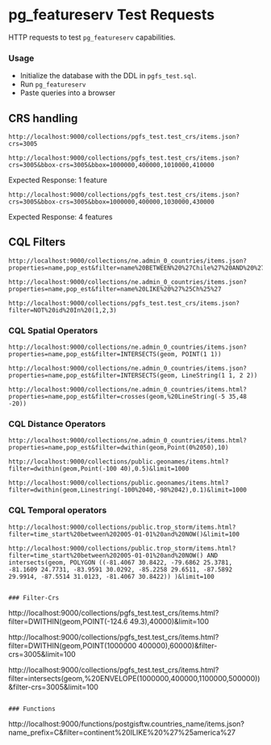 # pg_featureserv Test Requests

HTTP requests to test `pg_featureserv` capabilities.

### Usage

* Initialize the database with the DDL in `pgfs_test.sql`.
* Run `pg_featureserv`
* Paste queries into a browser

## CRS handling

```
http://localhost:9000/collections/pgfs_test.test_crs/items.json?crs=3005
```

```
http://localhost:9000/collections/pgfs_test.test_crs/items.json?crs=3005&bbox-crs=3005&bbox=1000000,400000,1010000,410000
```
Expected Response: 1 feature

```
http://localhost:9000/collections/pgfs_test.test_crs/items.json?crs=3005&bbox-crs=3005&bbox=1000000,400000,1030000,430000
```
Expected Response: 4 features


## CQL Filters
```
http://localhost:9000/collections/ne.admin_0_countries/items.json?properties=name,pop_est&filter=name%20BETWEEN%20%27Chile%27%20AND%20%27Den%27
```

```
http://localhost:9000/collections/ne.admin_0_countries/items.json?properties=name,pop_est&filter=name%20LIKE%20%27%25Ch%25%27
```

```
http://localhost:9000/collections/pgfs_test.test_crs/items.json?filter=NOT%20id%20In%20(1,2,3)
```

### CQL Spatial Operators
```
http://localhost:9000/collections/ne.admin_0_countries/items.json?properties=name,pop_est&filter=INTERSECTS(geom, POINT(1 1))
```

```
http://localhost:9000/collections/ne.admin_0_countries/items.json?properties=name,pop_est&filter=INTERSECTS(geom, LineString(1 1, 2 2))
```

```
http://localhost:9000/collections/ne.admin_0_countries/items.html?properties=name,pop_est&filter=crosses(geom,%20LineString(-5 35,48 -20))
```

### CQL Distance Operators
```
http://localhost:9000/collections/ne.admin_0_countries/items.html?properties=name,pop_est&filter=dwithin(geom,Point(0%2050),10)
```

```
http://localhost:9000/collections/public.geonames/items.html?filter=dwithin(geom,Point(-100 40),0.5)&limit=1000
```

```
http://localhost:9000/collections/public.geonames/items.html?filter=dwithin(geom,Linestring(-100%2040,-98%2042),0.1)&limit=1000
```
### CQL Temporal operators
```
http://localhost:9000/collections/public.trop_storm/items.html?filter=time_start%20between%202005-01-01%20and%20NOW()&limit=100
```

```
http://localhost:9000/collections/public.trop_storm/items.html?filter=time_start%20between%202005-01-01%20and%20NOW() AND intersects(geom, POLYGON ((-81.4067 30.8422, -79.6862 25.3781, -81.1609 24.7731, -83.9591 30.0292, -85.2258 29.6511, -87.5892 29.9914, -87.5514 31.0123, -81.4067 30.8422)) )&limit=100
```

```

### Filter-Crs
```
http://localhost:9000/collections/pgfs_test.test_crs/items.html?filter=DWITHIN(geom,POINT(-124.6 49.3),40000)&limit=100

http://localhost:9000/collections/pgfs_test.test_crs/items.html?filter=DWITHIN(geom,POINT(1000000 400000),60000)&filter-crs=3005&limit=100

http://localhost:9000/collections/pgfs_test.test_crs/items.html?filter=intersects(geom,%20ENVELOPE(1000000,400000,1100000,500000))&filter-crs=3005&limit=100
```

### Functions
```
http://localhost:9000/functions/postgisftw.countries_name/items.json?name_prefix=C&filter=continent%20ILIKE%20%27%25america%27
```
